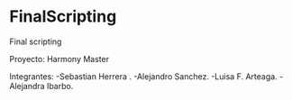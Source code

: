 # FinalScripting
Final scripting  


Proyecto: Harmony Master


Integrantes: 
-Sebastian Herrera .
-Alejandro Sanchez.
-Luisa F. Arteaga.
-Alejandra Ibarbo.
